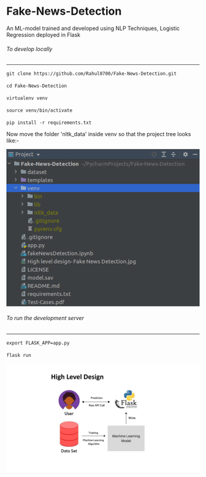 # Fake-News-Detection

An ML-model trained and developed using NLP Techniques, Logistic Regression deployed in Flask


###### To develop locally
------

```
git clone https://github.com/Rahul0700/Fake-News-Detection.git

cd Fake-News-Detection

virtualenv venv

source venv/bin/activate

pip install -r requirements.txt
```
Now move the folder 'nltk_data' inside venv so that the project tree looks like:-

![Project Structure](https://github.com/Rahul0700/Fake-News-Detection/blob/master/Project-Structure.png?raw=true)

###### To run the development server
------
```
export FLASK_APP=app.py

flask run
```

![High Level Design](https://github.com/Rahul0700/Fake-News-Detection/blob/master/High%20level%20design-%20Fake%20News%20Detection.jpg?raw=true)
